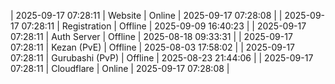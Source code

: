 | 2025-09-17 07:28:11 | Website | Online | 2025-09-17 07:28:08 |
| 2025-09-17 07:28:11 | Registration | Offline | 2025-09-09 16:40:23 |
| 2025-09-17 07:28:11 | Auth Server | Offline | 2025-08-18 09:33:31 |
| 2025-09-17 07:28:11 | Kezan (PvE) | Offline | 2025-08-03 17:58:02 |
| 2025-09-17 07:28:11 | Gurubashi (PvP) | Offline | 2025-08-23 21:44:06 |
| 2025-09-17 07:28:11 | Cloudflare | Online | 2025-09-17 07:28:08 |
